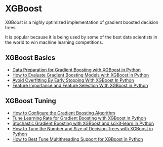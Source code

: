 # XGBoost
XGBoost is a highly optimized implementation of gradient boosted decision trees.

It is popular because it is being used by some of the best data scientists in the world to win machine learning competitions.

## XGBoost Basics
* [Data Preparation for Gradient Boosting with XGBoost in Python](https://github.com/khanhnamle1994/applied-machine-learning/blob/master/XGBoost/data_preparation_for_gradient_boosting_with_XGBoost_in_Python.ipynb)
* [How to Evaluate Gradient Boosting Models with XGBoost in Python](https://github.com/khanhnamle1994/applied-machine-learning/blob/master/XGBoost/how_to_evaluate_gradient_boosting_models_with_XGBoost_in_Python.ipynb)
* [Avoid Overfitting By Early Stopping With XGBoost In Python](https://github.com/khanhnamle1994/applied-machine-learning/blob/master/XGBoost/avoid_overfitting_by_early_stopping_with_XGBoost_in_Python.ipynb)
* [Feature Importance and Feature Selection With XGBoost in Python](https://github.com/khanhnamle1994/applied-machine-learning/blob/master/XGBoost/feature_importance_and_feature_selection_with_XGBoost_in_Python.ipynb)

## XGBoost Tuning
* [How to Configure the Gradient Boosting Algorithm](https://github.com/khanhnamle1994/applied-machine-learning/blob/master/XGBoost/how_to_configure_the_gradient_boosting_algorithm.ipynb)
* [Tune Learning Rate for Gradient Boosting with XGBoost in Python](https://github.com/khanhnamle1994/applied-machine-learning/blob/master/XGBoost/tune_learning_rate_for_gradient_boosting_with_XGBoost_in_Python.ipynb)
* [Stochastic Gradient Boosting with XGBoost and scikit-learn in Python](https://github.com/khanhnamle1994/applied-machine-learning/blob/master/XGBoost/stochastic_gradient_boosting_with_XGBoost_and_Scikitlearn_in_Python.ipynb)
* [How to Tune the Number and Size of Decision Trees with XGBoost in Python](https://github.com/khanhnamle1994/applied-machine-learning/blob/master/XGBoost/how_to_tune_the_number_and_size_of_decision_trees_with_XGBoost_in_Python.ipynb)
* [How to Best Tune Multithreading Support for XGBoost in Python](https://github.com/khanhnamle1994/applied-machine-learning/blob/master/XGBoost/how_to_best_tune_multithreading_support_for_XGBoost_in_Python.ipynb)

